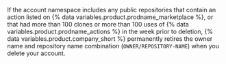 If the account namespace includes any public repositories that contain an action listed on {% data variables.product.prodname_marketplace %}, or that had more than 100 clones or more than 100 uses of {% data variables.product.prodname_actions %} in the week prior to deletion, {% data variables.product.company_short %} permanently retires the owner name and repository name combination (`OWNER/REPOSITORY-NAME`) when you delete your account.